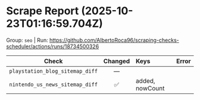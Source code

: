 # Scrape Report (2025-10-23T01:16:59.704Z)

Group: `seo`  |  Run: https://github.com/AlbertoRoca96/scraping-checks-scheduler/actions/runs/18734500326

| Check | Changed | Keys | Error |
|---|:---:|:--|:--|
| `playstation_blog_sitemap_diff` | — |  |  |
| `nintendo_us_news_sitemap_diff` | ✅ | added, nowCount |  |
